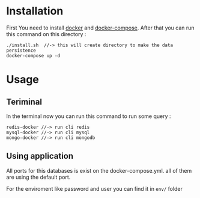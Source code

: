 # Installation
First You need to install [docker](https://docs.docker.com/engine/installation/)  and [docker-compose](https://github.com/docker/compose/releases).
After that you can run this command on this directory : 

```shell
./install.sh  //-> this will create directory to make the data persistence
docker-compose up -d

```

# Usage

## Teriminal
In the terminal now you can run this command to run some query : 
```shell
redis-docker //-> run cli redis
mysql-docker //-> run cli mysql
mongo-docker //-> run cli mongodb 
```

## Using application
All ports for this databases is exist on the docker-compose.yml. all of them are using the default port.

For the enviroment like password and user you can find it in `env/` folder


